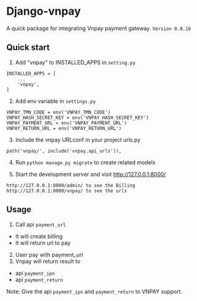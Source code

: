 Django-vnpay
=====
A quick package for integrating Vnpay payment gateway.
`Version 0.0.16`

Quick start
-----------

1. Add "vnpay" to INSTALLED_APPS in `setting.py`
```
INSTALLED_APPS = [
    ...
    'vnpay',
]
```
2. Add env variable in `settings.py`
```
VNPAY_TMN_CODE = env('VNPAY_TMN_CODE')
VNPAY_HASH_SECRET_KEY = env('VNPAY_HASH_SECRET_KEY')
VNPAY_PAYMENT_URL = env('VNPAY_PAYMENT_URL')
VNPAY_RETURN_URL = env('VNPAY_RETURN_URL')
```

3. Include the vnpay URLconf in your project urls.py

```
path('vnpay/', include('vnpay.api_urls')),
```

4. Run ``python manage.py migrate`` to create related models

5. Start the development server and visit http://127.0.0.1:8000/
```
http://127.0.0.1:8000/admin/ to see the Billing
http://127.0.0.1:8000/vnpay/ to see the urls
```

Usage
-----------
1. Call api `payment_url`
- It will create billing
- It will return url to pay
2. User pay with payment_url
3. Vnpay will return result to
- api `payment_ipn`
- api `payment_return`

Note: Give the api `payment_ipn` and `payment_return` to VNPAY support.
